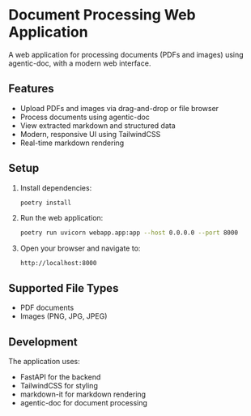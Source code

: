 # Document Processing Web Application

A web application for processing documents (PDFs and images) using agentic-doc, with a modern web interface.

## Features

- Upload PDFs and images via drag-and-drop or file browser
- Process documents using agentic-doc
- View extracted markdown and structured data
- Modern, responsive UI using TailwindCSS
- Real-time markdown rendering

## Setup

1. Install dependencies:

   ```bash
   poetry install
   ```

2. Run the web application:

   ```bash
   poetry run uvicorn webapp.app:app --host 0.0.0.0 --port 8000
   ```

3. Open your browser and navigate to:
   ```
   http://localhost:8000
   ```

## Supported File Types

- PDF documents
- Images (PNG, JPG, JPEG)

## Development

The application uses:

- FastAPI for the backend
- TailwindCSS for styling
- markdown-it for markdown rendering
- agentic-doc for document processing
